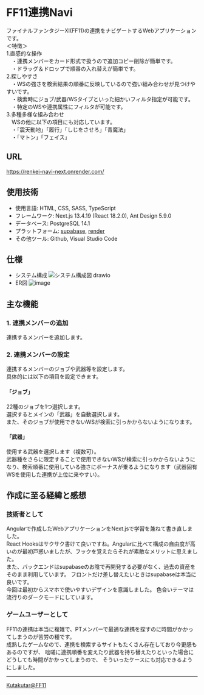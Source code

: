 # FF11連携Navi
ファイナルファンタジーXI(FF11)の連携をナビゲートするWebアプリケーションです。  
＜特徴＞  
1.直感的な操作  
　・連携メンバーをカード形式で扱うので追加コピー削除が簡単です。  
　・ドラッグ＆ドロップで順番の入れ替えが簡単です。  
2.探しやすさ  
　・WSの強さを検索結果の順番に反映しているので強い組み合わせが見つけやすいです。  
　・検索時にジョブ/武器/WSタイプといった細かいフィルタ指定が可能です。  
　・特定のWSや連携属性にフィルタが可能です。  
3.多種多様な組み合わせ  
　WSの他に以下の項目にも対応しています。  
　・「震天動地」「履行」「しじをさせろ」「青魔法」  
　・「マトン」「フェイス」  

## URL
https://renkei-navi-next.onrender.com/


## 使用技術
- 使用言語: HTML, CSS, SASS, TypeScript
- フレームワーク: Next.js 13.4.19 (React 18.2.0), Ant Design 5.9.0
- データベース: PostgreSQL 14.1
- プラットフォーム: [supabase](https://supabase.com/), [render](https://render.com/)
- その他ツール: Github, Visual Studio Code

## 仕様
- システム構成
![システム構成図 drawio](https://github.com/kutarkutakuta/ffxi_renkei_navi_next/assets/122729867/b2295078-cc78-4f44-9f09-4ab7542cf909)
- ER図
![image](https://github.com/kutarkutakuta/ffxi_renkei_navi_next/assets/122729867/9fa6d19e-ee02-4eec-aa96-8692442b42db)

## 主な機能
### 1. 連携メンバーの追加
連携するメンバーを追加します。  

### 2. 連携メンバーの設定
連携するメンバーのジョブや武器等を設定します。  
具体的には以下の項目を設定できます。  
#### 「ジョブ」
22種のジョブを1つ選択します。  
選択するとメインの「武器」を自動選択します。  
また、そのジョブが使用できないWSが検索に引っかからないようになります。  
#### 「武器」
使用する武器を選択します（複数可）。  
武器種をさらに限定することで使用できないWSが検索に引っかからないようになり、検索順番に使用している強さにボーナスが乗るようになります（武器固有WSを使用した連携が上位に来やすい）。

## 作成に至る経緯と感想
### 技術者として
Angularで作成したWebアプリケーションをNext.jsで学習を兼ねて書き直しました。  
React Hooksはサクサク書けて良いですね。Angularに比べて構成の自由度が高いのが最初戸惑いましたが、フックを覚えたらそれが素敵なメリットに思えました。  
また、バックエンドはsupabaseのお陰で再開発する必要がなく、過去の資産をそのまま利用しています。
フロントだけ差し替えたいときはsupabaseは本当に良いです。  
今回は最初からスマホで使いやすいデザインを意識しました。
色合いテーマは流行りのダークモードにしています。  


### ゲームユーザーとして
FF11の連携は本当に複雑で、PTメンバーで最適な連携を探すのに時間がかかってしまうのが苦労の種です。  
成熟したゲームなので、連携を検索するサイトもたくさん存在しており今更感もあるのですが、
咄嗟に連携順番を変えたり武器を持ち替えたりといった場合にどうしても時間がかかってしまうので、
そういったケースにも対応できるようにしました。


---
[Kutakutar@FF11](https://twitter.com/kutakutar_ff11)
